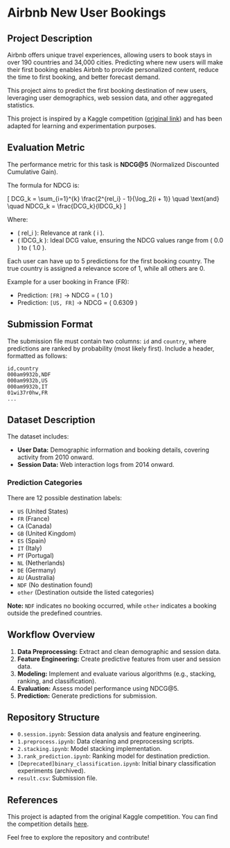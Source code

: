 # Airbnb New User Bookings

## Project Description

Airbnb offers unique travel experiences, allowing users to book stays in over 190 countries and 34,000 cities. Predicting where new users will make their first booking enables Airbnb to provide personalized content, reduce the time to first booking, and better forecast demand.

This project aims to predict the first booking destination of new users, leveraging user demographics, web session data, and other aggregated statistics.

This project is inspired by a Kaggle competition ([original link](https://www.kaggle.com/competitions/airbnb-recruiting-new-user-bookings/overview)) and has been adapted for learning and experimentation purposes.

## Evaluation Metric

The performance metric for this task is **NDCG@5** (Normalized Discounted Cumulative Gain).

The formula for NDCG is:

\[
DCG_k = \sum_{i=1}^{k} \frac{2^{rel_i} - 1}{\log_2(i + 1)} \quad \text{and} \quad NDCG_k = \frac{DCG_k}{IDCG_k}
\]

Where:

- \( rel_i \): Relevance at rank \( i \).
- \( IDCG_k \): Ideal DCG value, ensuring the NDCG values range from \( 0.0 \) to \( 1.0 \).

Each user can have up to 5 predictions for the first booking country. The true country is assigned a relevance score of 1, while all others are 0.

Example for a user booking in France (FR):

- Prediction: `[FR]` → NDCG = \( 1.0 \)
- Prediction: `[US, FR]` → NDCG = \( 0.6309 \)

## Submission Format

The submission file must contain two columns: `id` and `country`, where predictions are ranked by probability (most likely first). Include a header, formatted as follows:

```
id,country
000am9932b,NDF
000am9932b,US
000am9932b,IT
01wi37r0hw,FR
...
```

## Dataset Description

The dataset includes:

- **User Data:** Demographic information and booking details, covering activity from 2010 onward.
- **Session Data:** Web interaction logs from 2014 onward.

### Prediction Categories

There are 12 possible destination labels:

- `US` (United States)
- `FR` (France)
- `CA` (Canada)
- `GB` (United Kingdom)
- `ES` (Spain)
- `IT` (Italy)
- `PT` (Portugal)
- `NL` (Netherlands)
- `DE` (Germany)
- `AU` (Australia)
- `NDF` (No destination found)
- `other` (Destination outside the listed categories)

**Note:** `NDF` indicates no booking occurred, while `other` indicates a booking outside the predefined countries.

## Workflow Overview

1. **Data Preprocessing:** Extract and clean demographic and session data.
2. **Feature Engineering:** Create predictive features from user and session data.
3. **Modeling:** Implement and evaluate various algorithms (e.g., stacking, ranking, and classification).
4. **Evaluation:** Assess model performance using NDCG@5.
5. **Prediction:** Generate predictions for submission.

## Repository Structure

- `0.session.ipynb`: Session data analysis and feature engineering.
- `1.preprocess.ipynb`: Data cleaning and preprocessing scripts.
- `2.stacking.ipynb`: Model stacking implementation.
- `3.rank_prediction.ipynb`: Ranking model for destination prediction.
- `[Deprecated]binary_classification.ipynb`: Initial binary classification experiments (archived).
- `result.csv`: Submission file.

## References

This project is adapted from the original Kaggle competition. You can find the competition details [here](https://www.kaggle.com/competitions/airbnb-recruiting-new-user-bookings/overview).

Feel free to explore the repository and contribute!
